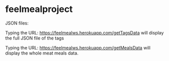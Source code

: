 # feelmealproject

JSON files:

Typing the URL: https://feelmealws.herokuapp.com/getTagsData
    will display the full JSON file of the tags
    
Typing the URL: https://feelmealws.herokuapp.com/getMealsData
    will display the whole meat meals data.
